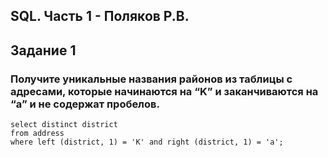 ## SQL. Часть 1 - Поляков Р.В.
## Задание 1  
### Получите уникальные названия районов из таблицы с адресами, которые начинаются на “K” и заканчиваются на “a” и не содержат пробелов.
```
select distinct district
from address
where left (district, 1) = 'K' and right (district, 1) = 'a';
```
